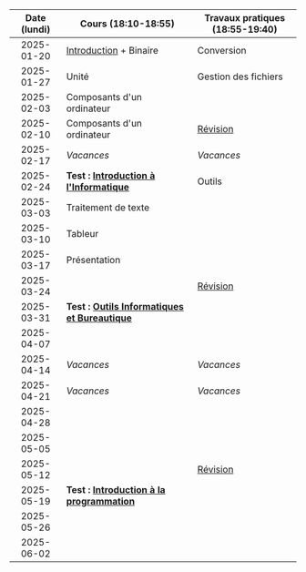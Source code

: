| Date (lundi) | Cours (18:10-18:55)                                             | Travaux pratiques (18:55-19:40)    |
| :----------: | --------------------------------------------------------------- | ---------------------------------- |
|  2025-01-20  | [Introduction](/docs/2c/intro) + Binaire                        | Conversion                         |
|  2025-01-27  | Unité                                                           | Gestion des fichiers               |
|  2025-02-03  | Composants d'un ordinateur                                      |                                    |
|  2025-02-10  | Composants d'un ordinateur                                      | [Révision](/docs/2c/info/revision) |
|  2025-02-17  | _Vacances_                                                      | _Vacances_                         |
|  2025-02-24  | **Test : [Introduction à l'Informatique](/docs/2c/info)**       | Outils                             |
|  2025-03-03  | Traitement de texte                                             |                                    |
|  2025-03-10  | Tableur                                                         |                                    |
|  2025-03-17  | Présentation                                                    |                                    |
|  2025-03-24  |                                                                 | [Révision](/docs/2c/outi/revision) |
|  2025-03-31  | **Test : [Outils Informatiques et Bureautique](/docs/2c/outi)** |                                    |
|  2025-04-07  |                                                                 |                                    |
|  2025-04-14  | _Vacances_                                                      | _Vacances_                         |
|  2025-04-21  | _Vacances_                                                      | _Vacances_                         |
|  2025-04-28  |                                                                 |                                    |
|  2025-05-05  |                                                                 |                                    |
|  2025-05-12  |                                                                 | [Révision](/docs/2c/prog/revision) |
|  2025-05-19  | **Test : [Introduction à la programmation](/docs/2c/prog)**     |                                    |
|  2025-05-26  |                                                                 |                                    |
|  2025-06-02  |                                                                 |                                    |
